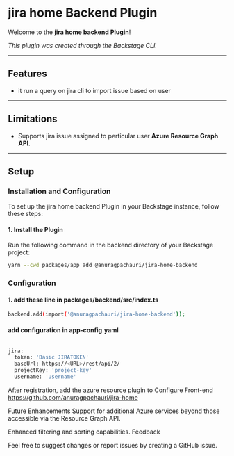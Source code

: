# jira home Backend Plugin

Welcome to the **jira home backend Plugin**!

_This plugin was created through the Backstage CLI._

---

## Features

- it run a query on jira cli to import issue based on user

---

## Limitations

- Supports jira issue assigned to perticular user  **Azure Resource Graph API**.

---

## Setup

### Installation and Configuration

To set up the jira home backend Plugin in your Backstage instance, follow these steps:

#### 1. Install the Plugin

Run the following command in the backend directory of your Backstage project:

```bash
yarn --cwd packages/app add @anuragpachauri/jira-home-backend
```

### Configuration

#### 1. add these line in packages/backend/src/index.ts

```bash
backend.add(import('@anuragpachauri/jira-home-backend'));

```
#### add configuration in app-config.yaml

```bash

jira:
  token: 'Basic JIRATOKEN'
  baseUrl: https://<URL>/rest/api/2/
  projectKey: 'project-key'
  username: 'username'
```


After registration, add the azure resource plugin to Configure Front-end
https://github.com/anuragpachauri/jira-home

Future Enhancements
Support for additional Azure services beyond those accessible via the Resource Graph API.

Enhanced filtering and sorting capabilities.
Feedback

Feel free to suggest changes or report issues by creating a GitHub issue.
